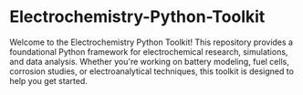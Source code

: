 # Electrochemistry-Python-Toolkit
Welcome to the Electrochemistry Python Toolkit! This repository provides a foundational Python framework for electrochemical research, simulations, and data analysis. Whether you're working on battery modeling, fuel cells, corrosion studies, or electroanalytical techniques, this toolkit is designed to help you get started.

